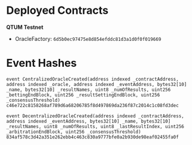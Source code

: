 # Deployed Contracts

**QTUM Testnet**

* OracleFactory: `6d5b0ec97475e8d854efddc81d3a1d0f0f019669`

# Event Hashes

    event CentralizedOracleCreated(address indexed _contractAddress, address indexed _oracle, address indexed _eventAddress, bytes32[10] _name, bytes32[10] _resultNames, uint8 _numOfResults, uint256 _bettingEndBlock, uint256 _resultSettingEndBlock, uint256 _consensusThreshold)
    c46e722c8158268af789d6a68206785f8d497869da236f87c2014c1c08fd3dec
    
    event DecentralizedOracleCreated(address indexed _contractAddress, address indexed _eventAddress, bytes32[10] _name, bytes32[10] _resultNames, uint8 _numOfResults, uint8 _lastResultIndex, uint256 _arbitrationEndBlock, uint256 _consensusThreshold)
    834af578c3d42a351e262ebb4c463c830a9777bfe0a2b930de98eaf02455fa0f
